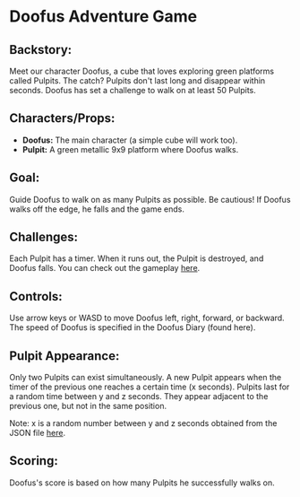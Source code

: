# Doofus Adventure Game

## Backstory:
Meet our character Doofus, a cube that loves exploring green platforms called Pulpits. The catch? Pulpits don't last long and disappear within seconds. Doofus has set a challenge to walk on at least 50 Pulpits.

## Characters/Props:
- **Doofus:** The main character (a simple cube will work too).
- **Pulpit:** A green metallic 9x9 platform where Doofus walks.

## Goal:
Guide Doofus to walk on as many Pulpits as possible. Be cautious! If Doofus walks off the edge, he falls and the game ends.

## Challenges:
Each Pulpit has a timer. When it runs out, the Pulpit is destroyed, and Doofus falls. You can check out the gameplay [here](https://youtu.be/NOgrwo1dWxQ).

## Controls:
Use arrow keys or WASD to move Doofus left, right, forward, or backward. The speed of Doofus is specified in the Doofus Diary (found here).

## Pulpit Appearance:
Only two Pulpits can exist simultaneously. A new Pulpit appears when the timer of the previous one reaches a certain time (x seconds). Pulpits last for a random time between y and z seconds. They appear adjacent to the previous one, but not in the same position.

Note: x is a random number between y and z seconds obtained from the JSON file [here](link_to_JSON_file).

## Scoring:
Doofus's score is based on how many Pulpits he successfully walks on.
